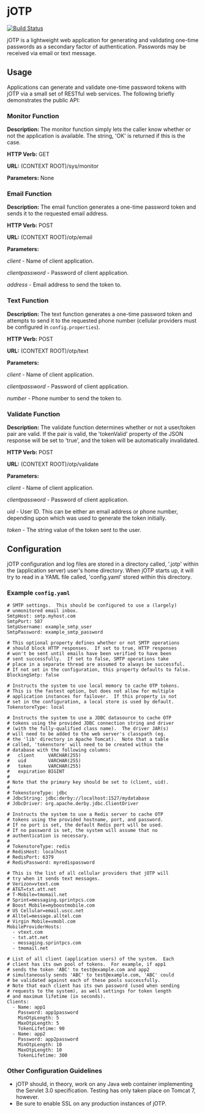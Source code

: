 # jOTP

[![Build Status](https://travis-ci.org/upcrob/jOTP.png)](https://travis-ci.org/upcrob/jOTP)

jOTP is a lightweight web application for generating and validating one-time passwords as a secondary factor of authentication.
Passwords may be received via email or text message.

## Usage

Applications can generate and validate one-time password tokens with jOTP via a small set of RESTful web services.  The following
briefly demonstrates the public API:

### Monitor Function

**Description:** The monitor function simply lets the caller know whether or not the application is available.  The string, 'OK'
is returned if this is the case.

**HTTP Verb:** GET

**URL:** (CONTEXT ROOT)/sys/monitor

**Parameters:** None

### Email Function

**Description:** The email function generates a one-time password token and sends it to the requested email address.

**HTTP Verb:** POST

**URL:** (CONTEXT ROOT)/otp/email

**Parameters:**

*client* - Name of client application.

*clientpassword* - Password of client application.

*address* - Email address to send the token to.

### Text Function

**Description:** The text function generates a one-time password token and attempts to send it to the requested phone
number (cellular providers must be configured in `config.properties`).

**HTTP Verb:** POST

**URL:** (CONTEXT ROOT)/otp/text

**Parameters:**

*client* - Name of client application.

*clientpassword* - Password of client application.

*number* - Phone number to send the token to.

### Validate Function

**Description:** The validate function determines whether or not a user/token pair are valid.  If the pair is valid,
the 'tokenValid' property of the JSON response will be set to 'true', and the token will be automatically invalidated.

**HTTP Verb:** POST

**URL:** (CONTEXT ROOT)/otp/validate

**Parameters:**

*client* - Name of client application.

*clientpassword* - Password of client application.

*uid* - User ID.  This can be either an email address or phone number, depending upon which was used to generate the
token initially.

*token* - The string value of the token sent to the user.

## Configuration

jOTP configuration and log files are stored in a directory called, '.jotp' within the (application server) user's
home directory.  When jOTP starts up, it will try to read in a YAML file called, 'config.yaml' stored within
this directory.

### Example `config.yaml`

	# SMTP settings.  This should be configured to use a (largely)
	# unmonitored email inbox.
	SmtpHost: smtp.myhost.com
	SmtpPort: 587
	SmtpUsername: example_smtp_user
	SmtpPassword: example_smtp_password

	# This optional property defines whether or not SMTP operations
	# should block HTTP responses.  If set to true, HTTP responses
	# won't be sent until emails have been verified to have been
	# sent successfully.  If set to false, SMTP operations take
	# place in a separate thread are assumed to always be successful.
	# If not set in the configuration, this property defaults to false.
	BlockingSmtp: false

	# Instructs the system to use local memory to cache OTP tokens.
	# This is the fastest option, but does not allow for multiple
	# application instances for failover.  If this property is not
	# set in the configuration, a local store is used by default.
	TokenstoreType: local

	# Instructs the system to use a JDBC datasource to cache OTP
	# tokens using the provided JDBC connection string and driver
	# (with the fully-qualified class name).  The driver JAR(s)
	# will need to be added to the web server's classpath (eg.
	# the 'lib' directory in Apache Tomcat).  Note that a table
	# called, 'tokenstore' will need to be created within the
	# database with the following columns:
	#   client     VARCHAR(255)
	#   uid        VARCHAR(255)
	#   token      VARCHAR(255)
	#   expiration BIGINT
	#
	# Note that the primary key should be set to (client, uid).
	#
	# TokenstoreType: jdbc
	# JdbcString: jdbc:derby://localhost:1527/mydatabase
	# JdbcDriver: org.apache.derby.jdbc.ClientDriver

	# Instructs the system to use a Redis server to cache OTP
	# tokens using the provided hostname, port, and password.
	# If no port is set, the default Redis port will be used.
	# If no password is set, the system will assume that no
	# authentication is necessary.
	#
	# TokenstoreType: redis
	# RedisHost: localhost
	# RedisPort: 6379
	# RedisPassword: myredispassword
	
	# This is the list of all cellular providers that jOTP will
	# try when it sends text messages.
	# Verizon=vtext.com
	# AT&T=txt.att.net
	# T-Mobile=tmomail.net
	# Sprint=messaging.sprintpcs.com
	# Boost Mobile=myboostmobile.com
	# US Cellular=email.uscc.net
	# Alltel=message.alltel.com
	# Virgin Mobile=vmobl.com
	MobileProviderHosts:
	  - vtext.com
	  - txt.att.net
	  - messaging.sprintpcs.com
	  - tmomail.net

	# List of all client (application users) of the system.  Each
	# client has its own pool of tokens.  For example, if app1
	# sends the token 'ABC' to test@example.com and app2
	# simultaneously sends 'ABC' to test@example.com, 'ABC' could
	# be validated against each of these pools successfully.
	# Note that each client has its own password (used when sending
	# requests to the system), as well settings for token length
	# and maximum lifetime (in seconds).
	Clients:
	  - Name: app1
	    Password: app1password
	    MinOtpLength: 5
		MaxOtpLength: 5
		TokenLifetime: 90
	  - Name: app2
	    Password: app2password
	    MinOtpLength: 10
		MaxOtpLength: 10
		TokenLifetime: 300

### Other Configuration Guidelines

* jOTP should, in theory, work on any Java web container implementing the Servlet 3.0
	specification.  Testing has only taken place on Tomcat 7, however.
* Be sure to enable SSL on any production instances of jOTP.
